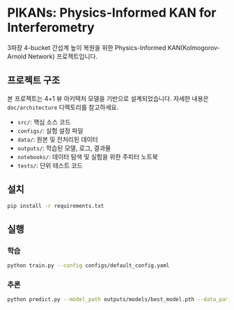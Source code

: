 # PIKANs: Physics-Informed KAN for Interferometry

3파장 4-bucket 간섭계 높이 복원을 위한 Physics-Informed KAN(Kolmogorov-Arnold Network) 프로젝트입니다.

## 프로젝트 구조

본 프로젝트는 4+1 뷰 아키텍처 모델을 기반으로 설계되었습니다. 자세한 내용은 `doc/architecture` 디렉토리를 참고하세요.

- `src/`: 핵심 소스 코드
- `configs/`: 실험 설정 파일
- `data/`: 원본 및 전처리된 데이터
- `outputs/`: 학습된 모델, 로그, 결과물
- `notebooks/`: 데이터 탐색 및 실험을 위한 주피터 노트북
- `tests/`: 단위 테스트 코드

## 설치

```bash
pip install -r requirements.txt
```

## 실행

### 학습

```bash
python train.py --config configs/default_config.yaml
```

### 추론

```bash
python predict.py --model_path outputs/models/best_model.pth --data_path data/raw/sample
```